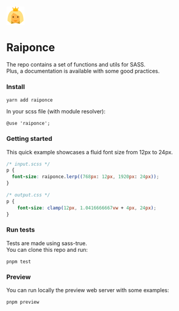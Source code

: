 ![](media/icons8-princess-48.png?raw=true "")

# Raiponce

The repo contains a set of functions and utils for SASS.<br>
Plus, a documentation is available with some good practices.

### Install

    yarn add raiponce

In your scss file (with module resolver):

    @use 'raiponce';

### Getting started

This quick example showcases a fluid font size from 12px to 24px.

```scss
/* input.scss */
p {
  font-size: raiponce.lerp((768px: 12px, 1920px: 24px));
}
```

```css
/* output.css */
p {
    font-size: clamp(12px, 1.0416666667vw + 4px, 24px);
}
```

### Run tests

Tests are made using sass-true.<br>
You can clone this repo and run:

    pnpm test

### Preview

You can run locally the preview web server with some examples:

    pnpm preview
